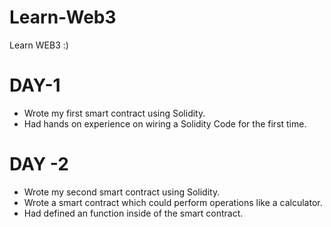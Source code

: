 # Learn-Web3
Learn WEB3 :)

# DAY-1

- Wrote my first smart contract using Solidity.
- Had hands on experience on wiring a Solidity Code for the first time.
  
# DAY -2 

- Wrote my second smart contract using Solidity.
- Wrote a smart contract which could perform operations like a calculator.
- Had defined an function inside of the smart contract.
  

